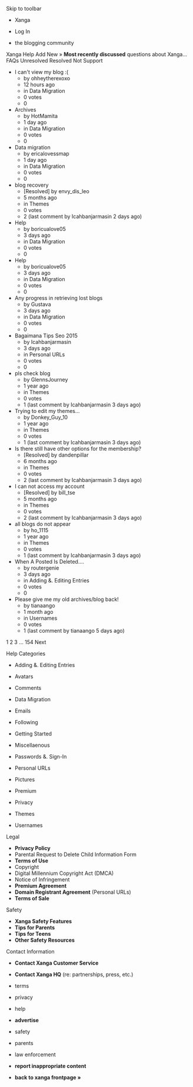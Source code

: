 Skip to toolbar

*   Xanga

*   Log In

*   the blogging community

Xanga Help Add New » **Most recently discussed** questions about Xanga… FAQs Unresolved Resolved Not Support

*   I can't view my blog :(
    *   by ohheytherexoxo
    *   12 hours ago
    *   in Data Migration
    *   0 votes
    *   0
*   Archives
    *   by HotMamita
    *   1 day ago
    *   in Data Migration
    *   0 votes
    *   0
*   Data migration
    *   by ericalovessmap
    *   1 day ago
    *   in Data Migration
    *   0 votes
    *   0
*   blog recovery
    *   \[Resolved\] by envy\_dis\_leo
    *   5 months ago
    *   in Themes
    *   0 votes
    *   2 (last comment by Icahbanjarmasin 2 days ago)
*   Help
    *   by boricualove05
    *   3 days ago
    *   in Data Migration
    *   0 votes
    *   0
*   Help
    *   by boricualove05
    *   3 days ago
    *   in Data Migration
    *   0 votes
    *   0
*   Any progress in retrieving lost blogs
    *   by Gustava
    *   3 days ago
    *   in Data Migration
    *   0 votes
    *   0
*   Bagaimana Tips Seo 2015
    *   by Icahbanjarmasin
    *   3 days ago
    *   in Personal URLs
    *   0 votes
    *   0
*   pls check blog
    *   by GlennsJourney
    *   1 year ago
    *   in Themes
    *   0 votes
    *   1 (last comment by Icahbanjarmasin 3 days ago)
*   Trying to edit my themes...
    *   by Donkey\_Guy\_10
    *   1 year ago
    *   in Themes
    *   0 votes
    *   1 (last comment by Icahbanjarmasin 3 days ago)
*   Is there still have other options for the membership?
    *   \[Resolved\] by dandenpillar
    *   6 months ago
    *   in Themes
    *   0 votes
    *   2 (last comment by Icahbanjarmasin 3 days ago)
*   I can not access my account
    *   \[Resolved\] by bill\_tse
    *   5 months ago
    *   in Themes
    *   0 votes
    *   2 (last comment by Icahbanjarmasin 3 days ago)
*   all blogs do not appear
    *   by ho\_1115
    *   1 year ago
    *   in Themes
    *   0 votes
    *   1 (last comment by Icahbanjarmasin 3 days ago)
*   When A Posted Is Deleted....
    *   by routergenie
    *   3 days ago
    *   in Adding &. Editing Entries
    *   0 votes
    *   0
*   Please give me my old archives/blog back!
    *   by tianaango
    *   1 month ago
    *   in Usernames
    *   0 votes
    *   1 (last comment by tianaango 5 days ago)

1 2 3 ... 154 Next

Help Categories

*   Adding &. Editing Entries
*   Avatars
*   Comments
*   Data Migration
*   Emails
*   Following
*   Getting Started
*   Miscellaenous

*   Passwords &. Sign-In
*   Personal URLs
*   Pictures
*   Premium
*   Privacy
*   Themes
*   Usernames

Legal

*   **Privacy Policy**
*   Parental Request to Delete Child Information Form
*   **Terms of Use**
*   Copyright
*   Digital Millennium Copyright Act (DMCA)
*   Notice of Infringement
*   **Premium Agreement**
*   **Domain Registrant Agreement** (Personal URLs)
*   **Terms of Sale**

Safety

*   **Xanga Safety Features**
*   **Tips for Parents**
*   **Tips for Teens**
*   **Other Safety Resources**

Contact Information

*   **Contact Xanga Customer Service**
*   **Contact Xanga HQ** (re: partnerships, press, etc.)

*   terms
*   privacy
*   help
*   **advertise**

*   safety
*   parents
*   law enforcement
*   **report inappropriate content**

*   **back to xanga frontpage »**